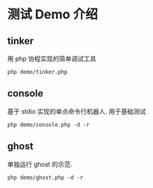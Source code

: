 # 测试 Demo 介绍


## tinker

用 php 协程实现的简单调试工具

    php demo/tinker.php


## console

基于 stdio 实现的单点命令行机器人. 用于基础测试

    php demo/console.php -d -r

## ghost

单独运行 ghost 的示范.

    php demo/ghost.php -d -r
